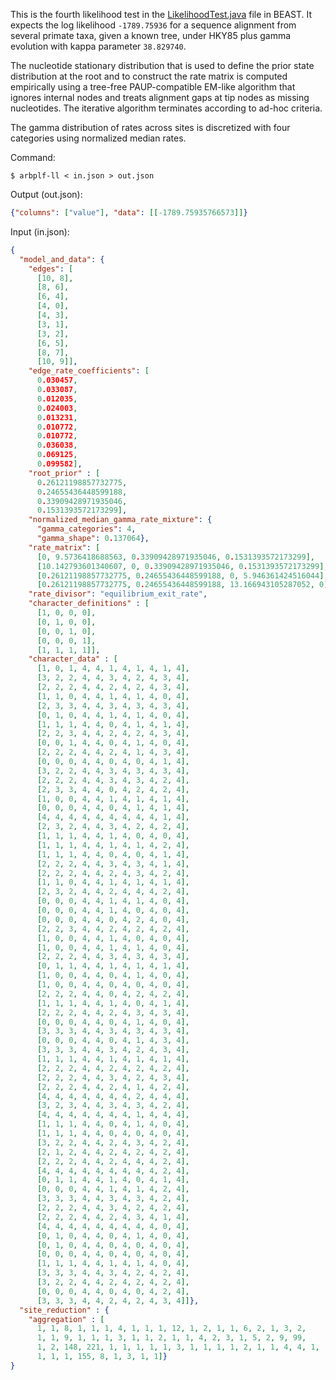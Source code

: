 This is the fourth likelihood test in the
[LikelihoodTest.java](https://github.com/beast-dev/beast-mcmc/blob/master/src/test/dr/evomodel/treelikelihood/LikelihoodTest.java) file in BEAST.
It expects the log likelihood `-1789.75936`
for a sequence alignment from several primate taxa,
given a known tree, under HKY85 plus gamma evolution
with kappa parameter `38.829740`.

The nucleotide stationary distribution that is used to
define the prior state distribution at the root and to construct
the rate matrix is computed empirically using a tree-free
PAUP-compatible EM-like algorithm that ignores internal nodes
and treats alignment gaps at tip nodes as missing nucleotides.
The iterative algorithm terminates according to ad-hoc criteria.

The gamma distribution of rates across sites is discretized
with four categories using normalized median rates.

Command:
```shell
$ arbplf-ll < in.json > out.json
```

Output (out.json):
```json
{"columns": ["value"], "data": [[-1789.75935766573]]}
```

Input (in.json):
```json
{
  "model_and_data": {
    "edges": [
      [10, 8],
      [8, 6],
      [6, 4],
      [4, 0],
      [4, 3],
      [3, 1],
      [3, 2],
      [6, 5],
      [8, 7],
      [10, 9]], 
    "edge_rate_coefficients": [
      0.030457, 
      0.033087, 
      0.012035, 
      0.024003, 
      0.013231, 
      0.010772, 
      0.010772, 
      0.036038, 
      0.069125, 
      0.099582],
    "root_prior" : [
      0.26121198857732775,
      0.24655436448599188,
      0.33909428971935046,
      0.1531393572173299],
    "normalized_median_gamma_rate_mixture": {
      "gamma_categories": 4, 
      "gamma_shape": 0.137064},
    "rate_matrix": [
      [0, 9.5736418688563, 0.33909428971935046, 0.1531393572173299], 
      [10.142793601340607, 0, 0.33909428971935046, 0.1531393572173299], 
      [0.26121198857732775, 0.24655436448599188, 0, 5.946361424516044], 
      [0.26121198857732775, 0.24655436448599188, 13.166943105287052, 0]],
    "rate_divisor": "equilibrium_exit_rate",
    "character_definitions" : [
      [1, 0, 0, 0],
      [0, 1, 0, 0],
      [0, 0, 1, 0],
      [0, 0, 0, 1],
      [1, 1, 1, 1]],
    "character_data" : [
      [1, 0, 1, 4, 4, 1, 4, 1, 4, 1, 4],
      [3, 2, 2, 4, 4, 3, 4, 2, 4, 3, 4],
      [2, 2, 2, 4, 4, 2, 4, 2, 4, 3, 4],
      [1, 1, 0, 4, 4, 1, 4, 1, 4, 0, 4],
      [2, 3, 3, 4, 4, 3, 4, 3, 4, 3, 4],
      [0, 1, 0, 4, 4, 1, 4, 1, 4, 0, 4],
      [1, 1, 1, 4, 4, 0, 4, 1, 4, 1, 4],
      [2, 2, 3, 4, 4, 2, 4, 2, 4, 3, 4],
      [0, 0, 1, 4, 4, 0, 4, 1, 4, 0, 4],
      [2, 2, 2, 4, 4, 2, 4, 1, 4, 3, 4],
      [0, 0, 0, 4, 4, 0, 4, 0, 4, 1, 4],
      [3, 2, 2, 4, 4, 3, 4, 3, 4, 3, 4],
      [2, 2, 2, 4, 4, 3, 4, 3, 4, 2, 4],
      [2, 3, 3, 4, 4, 0, 4, 2, 4, 2, 4],
      [1, 0, 0, 4, 4, 1, 4, 1, 4, 1, 4],
      [0, 0, 0, 4, 4, 0, 4, 1, 4, 1, 4],
      [4, 4, 4, 4, 4, 4, 4, 4, 4, 1, 4],
      [2, 3, 2, 4, 4, 3, 4, 2, 4, 2, 4],
      [1, 1, 1, 4, 4, 1, 4, 0, 4, 0, 4],
      [1, 1, 1, 4, 4, 1, 4, 1, 4, 2, 4],
      [1, 1, 1, 4, 4, 0, 4, 0, 4, 1, 4],
      [2, 2, 2, 4, 4, 3, 4, 3, 4, 1, 4],
      [2, 2, 2, 4, 4, 2, 4, 3, 4, 2, 4],
      [1, 1, 0, 4, 4, 1, 4, 1, 4, 1, 4],
      [2, 3, 2, 4, 4, 2, 4, 4, 4, 2, 4],
      [0, 0, 0, 4, 4, 1, 4, 1, 4, 0, 4],
      [0, 0, 0, 4, 4, 1, 4, 0, 4, 0, 4],
      [0, 0, 0, 4, 4, 0, 4, 2, 4, 0, 4],
      [2, 2, 3, 4, 4, 2, 4, 2, 4, 2, 4],
      [1, 0, 0, 4, 4, 1, 4, 0, 4, 0, 4],
      [1, 0, 0, 4, 4, 1, 4, 1, 4, 0, 4],
      [2, 2, 2, 4, 4, 3, 4, 3, 4, 3, 4],
      [0, 1, 1, 4, 4, 1, 4, 1, 4, 1, 4],
      [1, 0, 0, 4, 4, 0, 4, 1, 4, 0, 4],
      [1, 0, 0, 4, 4, 0, 4, 0, 4, 0, 4],
      [2, 2, 2, 4, 4, 0, 4, 2, 4, 2, 4],
      [1, 1, 1, 4, 4, 1, 4, 0, 4, 1, 4],
      [2, 2, 2, 4, 4, 2, 4, 3, 4, 3, 4],
      [0, 0, 0, 4, 4, 0, 4, 1, 4, 0, 4],
      [3, 3, 3, 4, 4, 3, 4, 3, 4, 3, 4],
      [0, 0, 0, 4, 4, 0, 4, 1, 4, 3, 4],
      [3, 3, 3, 4, 4, 3, 4, 2, 4, 3, 4],
      [1, 1, 1, 4, 4, 1, 4, 1, 4, 1, 4],
      [2, 2, 2, 4, 4, 2, 4, 2, 4, 2, 4],
      [2, 2, 2, 4, 4, 3, 4, 2, 4, 3, 4],
      [2, 2, 2, 4, 4, 2, 4, 1, 4, 2, 4],
      [4, 4, 4, 4, 4, 4, 4, 2, 4, 4, 4],
      [3, 2, 3, 4, 4, 3, 4, 3, 4, 2, 4],
      [4, 4, 4, 4, 4, 4, 4, 1, 4, 4, 4],
      [1, 1, 1, 4, 4, 0, 4, 1, 4, 0, 4],
      [1, 1, 1, 4, 4, 0, 4, 0, 4, 0, 4],
      [3, 2, 2, 4, 4, 2, 4, 3, 4, 2, 4],
      [2, 1, 2, 4, 4, 2, 4, 2, 4, 2, 4],
      [2, 2, 2, 4, 4, 2, 4, 4, 4, 2, 4],
      [4, 4, 4, 4, 4, 4, 4, 4, 4, 2, 4],
      [0, 1, 1, 4, 4, 1, 4, 0, 4, 1, 4],
      [0, 0, 0, 4, 4, 1, 4, 1, 4, 2, 4],
      [3, 3, 3, 4, 4, 3, 4, 3, 4, 2, 4],
      [2, 2, 2, 4, 4, 3, 4, 2, 4, 2, 4],
      [2, 2, 2, 4, 4, 2, 4, 3, 4, 1, 4],
      [4, 4, 4, 4, 4, 4, 4, 4, 4, 0, 4],
      [0, 1, 0, 4, 4, 0, 4, 1, 4, 0, 4],
      [0, 1, 0, 4, 4, 0, 4, 0, 4, 0, 4],
      [0, 0, 0, 4, 4, 0, 4, 0, 4, 0, 4],
      [1, 1, 1, 4, 4, 1, 4, 1, 4, 0, 4],
      [3, 3, 3, 4, 4, 3, 4, 2, 4, 2, 4],
      [3, 2, 2, 4, 4, 2, 4, 2, 4, 2, 4],
      [0, 0, 0, 4, 4, 0, 4, 0, 4, 2, 4],
      [3, 3, 3, 4, 4, 2, 4, 2, 4, 3, 4]]},
  "site_reduction" : {
    "aggregation" : [
      1, 1, 8, 1, 1, 1, 4, 1, 1, 1, 12, 1, 2, 1, 1, 6, 2, 1, 3, 2,
      1, 1, 9, 1, 1, 1, 3, 1, 1, 2, 1, 1, 4, 2, 3, 1, 5, 2, 9, 99,
      1, 2, 148, 221, 1, 1, 1, 1, 1, 3, 1, 1, 1, 1, 2, 1, 1, 4, 4, 1,
      1, 1, 1, 155, 8, 1, 3, 1, 1]}
}
```
